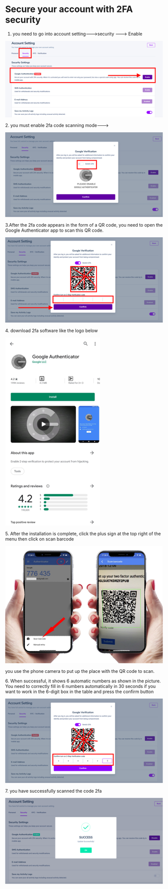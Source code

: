 # Secure your account with 2FA security

1. you need to go into account setting--->security ---> Enable&#x20;

![](.gitbook/assets/2fa1.png)



2\. you must enable 2fa code scanning mode--->

![2fa software download link: Android: https://bit.ly/34y0zsr , IOS: https://apple.co/3g34a7e ](.gitbook/assets/2fa2.png)



3.After the 2fa code appears in the form of a QR code, you need to open the Google Authenticator app to scan this QR code.

![you have to fill in 6 numbers automatically on your 2fa app and confirm](.gitbook/assets/2fa3.png)

4\. download 2fa software  like the logo below

![](.gitbook/assets/goo-authen-303x600.png)

5\. After the installation is complete, click the plus sign at the top right of the menu then click on scan barcode&#x20;

![](<.gitbook/assets/scanqrcode .jpeg>)

&#x20;                   you use the phone camera to put up the place with the QR  code to scan.&#x20;

6\. When successful, it shows 6 automatic numbers as shown in the picture. You need to correctly fill in 6 numbers automatically in 30 seconds if you want to work in the 6-digit box in the table and press the confirm button

![](.gitbook/assets/2fa7.png)

7\. you have successfully scanned the code 2fa

![](.gitbook/assets/2fa4.png)

